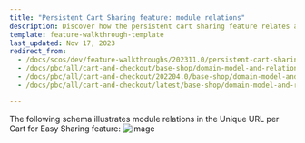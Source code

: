 ```yaml
---
title: "Persistent Cart Sharing feature: module relations"
description: Discover how the persistent cart sharing feature relates and integrates with Spryker Cloud Commerce OS modules
template: feature-walkthrough-template
last_updated: Nov 17, 2023
redirect_from:
  - /docs/scos/dev/feature-walkthroughs/202311.0/persistent-cart-sharing-feature-walkthrough/persistent-cart-sharing-feature-module-relations.html
  - /docs/pbc/all/cart-and-checkout/base-shop/domain-model-and-relationships/persistent-cart-sharing-feature-module-relations.html
  - /docs/pbc/all/cart-and-checkout/202204.0/base-shop/domain-model-and-relationships/persistent-cart-sharing-feature-module-relations.html
  - /docs/pbc/all/cart-and-checkout/latest/base-shop/domain-model-and-relationships/persistent-cart-sharing-feature-module-relations.html

---
```


The following schema illustrates module relations in the Unique URL per Cart for Easy Sharing feature:
![image](https://spryker.s3.eu-central-1.amazonaws.com/docs/Features/Shopping+Cart/Unique+URL+per+Cart+for+Easy+Sharing/unique-url-module-diagram.png)
